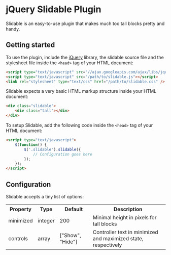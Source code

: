 jQuery Slidable Plugin
======================

Slidable is an easy-to-use plugin that makes much too tall blocks pretty and handy.

Getting started
---------------

To use the plugin, include the [jQuery](http://jquery.com) library, the slidable source file and the stylesheet file inside the `<head>` tag of your HTML document:

```html
<script type="text/javascript" src="//ajax.googleapis.com/ajax/libs/jquery/1.8.0/jquery.min.js"></script>
<script type="text/javascript" src="/path/to/slidable.js"></script>
<link rel="stylesheet" type="text/css" href="/path/to/slidable.css" />
```

Slidable expects a very basic HTML markup structure inside your HTML document:

```html
<div class="slidable">
	<div class="tall"></div>
</div>
```

To setup Slidable, add the following code inside the `<head>` tag of your HTML document:

```html
<script type="text/javascript">
	$(function() {
		$('.slidable').slidable({
			// Configuration goes here
		});
	});
</script>
```

Configuration
-------------

Slidable accepts a tiny list of options:

<table>
	<tr>
		<th>Property</th>
		<th>Type</th>
		<th>Default</th>
		<th>Description</th>
	</tr>
	<tr>
		<td>minimized</td>
		<td>integer</td>
		<td>200</td>
		<td>Minimal height in pixels for tall blocks</td>
	</tr>
	<tr>
		<td>controls</td>
		<td>array</td>
		<td>["Show", "Hide"]</td>
		<td>Controller text in minimized and maximized state, respectively</td>
	</tr>
</table>